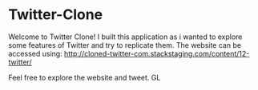 # Twitter-Clone
Welcome to Twitter Clone! I built this application as i wanted to explore some features of Twitter and try to replicate them. The website can be accessed using: http://cloned-twitter-com.stackstaging.com/content/12-twitter/

Feel free to explore the website and tweet. GL
